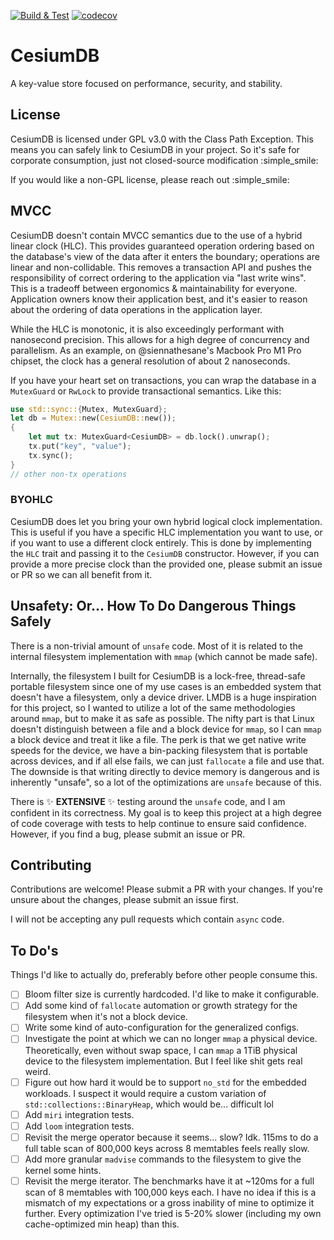 [![Build & Test](https://github.com/siennathesane/cesiumdb/actions/workflows/build-and-test.yml/badge.svg)](https://github.com/siennathesane/cesiumdb/actions/workflows/build-and-test.yml)
[![codecov](https://codecov.io/gh/siennathesane/cesiumdb/graph/badge.svg?token=D7RBD3OX2U)](https://codecov.io/gh/siennathesane/cesiumdb)

# CesiumDB

A key-value store focused on performance, security, and stability.

## License

CesiumDB is licensed under GPL v3.0 with the Class Path Exception. This means you can safely link to CesiumDB in your project. So it's safe for corporate consumption, just not closed-source modification :simple_smile:

If you would like a non-GPL license, please reach out :simple_smile:

## MVCC

CesiumDB doesn't contain MVCC semantics due to the use of a hybrid linear clock (HLC). This provides guaranteed operation ordering based on the database's view of the data after it enters the boundary; operations are linear and non-collidable. This removes a transaction API and pushes the responsibility of correct ordering to the application via "last write wins". This is a tradeoff between ergonomics & maintainability for everyone. Application owners know their application best, and it's easier to reason about the ordering of data operations in the application layer.

While the HLC is monotonic, it is also exceedingly performant with nanosecond precision. This allows for a high degree of concurrency and parallelism. As an example, on @siennathesane's Macbook Pro M1 Pro chipset, the clock has a general resolution of about 2 nanoseconds.

If you have your heart set on transactions, you can wrap the database in a `MutexGuard` or `RwLock` to provide transactional semantics. Like this:

```rust
use std::sync::{Mutex, MutexGuard};
let db = Mutex::new(CesiumDB::new());
{
    let mut tx: MutexGuard<CesiumDB> = db.lock().unwrap();
    tx.put("key", "value");
    tx.sync();
}
// other non-tx operations
```

### BYOHLC

CesiumDB does let you bring your own hybrid logical clock implementation. This is useful if you have a specific HLC implementation you want to use, or if you want to use a different clock entirely. This is done by implementing the `HLC` trait and passing it to the `CesiumDB` constructor. However, if you can provide a more precise clock than the provided one, please submit an issue or PR so we can all benefit from it.

## Unsafety: Or... How To Do Dangerous Things Safely

There is a non-trivial amount of `unsafe` code. Most of it is related to the internal filesystem implementation with `mmap` (which cannot be made safe).

Internally, the filesystem I built for CesiumDB is a lock-free, thread-safe portable filesystem since one of my use cases is an embedded system that doesn't have a filesystem, only a device driver. LMDB is a huge inspiration for this project, so I wanted to utilize a lot of the same methodologies around `mmap`, but to make it as safe as possible. The nifty part is that Linux doesn't distinguish between a file and a block device for `mmap`, so I can `mmap` a block device and treat it like a file. The perk is that we get native write speeds for the device, we have a bin-packing filesystem that is portable across devices, and if all else fails, we can just `fallocate` a file and use that. The downside is that writing directly to device memory is dangerous and is inherently "unsafe", so a lot of the optimizations are `unsafe` because of this.

There is :sparkles: __EXTENSIVE__ :sparkles: testing around the `unsafe` code, and I am confident in its correctness. My goal is to keep this project at a high degree of code coverage with tests to help continue to ensure said confidence. However, if you find a bug, please submit an issue or PR.

## Contributing

Contributions are welcome! Please submit a PR with your changes. If you're unsure about the changes, please submit an issue first.

I will not be accepting any pull requests which contain `async` code.

## To Do's

Things I'd like to actually do, preferably before other people consume this.

- [ ] Bloom filter size is currently hardcoded. I'd like to make it configurable.
- [ ] Add some kind of `fallocate` automation or growth strategy for the filesystem when it's not a block device.
- [ ] Write some kind of auto-configuration for the generalized configs.
- [ ] Investigate the point at which we can no longer `mmap` a physical device. Theoretically, even without swap space, I can `mmap` a 1TiB physical device to the filesystem implementation. But I feel like shit gets real weird.
- [ ] Figure out how hard it would be to support `no_std` for the embedded workloads. I suspect it would require a custom variation of `std::collections::BinaryHeap`, which would be... difficult lol
- [ ] Add `miri` integration tests.
- [ ] Add `loom` integration tests.
- [ ] Revisit the merge operator because it seems... slow? Idk. 115ms to do a full table scan of 800,000 keys across 8 memtables feels really slow.
- [ ] Add more granular `madvise` commands to the filesystem to give the kernel some hints.
- [ ]  Revisit the merge iterator. The benchmarks have it at ~120ms for a full scan of 8 memtables with 100,000 keys each. I have no idea if this is a mismatch of my expectations or a gross inability of mine to optimize it further. Every optimization I've tried is 5-20% slower (including my own cache-optimized min heap) than this.